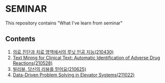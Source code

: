 # SEMINAR
This repository contains "What I've learn from seminar"

## Contents
1. [의료 진단과 치료 영역에서의 루닛 인공 지능(210430)](/2021/210430.md)
2. [Text Mining for Clinical Text: Automatic Identification of Adverse Drug Reactions(210528)](/2021/210528.md)
3. [빌리뷰, 당신의 리뷰를 믿어요(210625)](/2021/210625.md)
4. [Data-Driven Problem Solving in Elevator Systems(211022)](/2021/211022.md)
